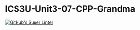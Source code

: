 # ICS3U-Unit3-07-CPP-Grandma

[![GitHub's Super Linter](https://github.com/matthew-meech/ICS3U-Unit3-07-CPP-Grandma/workflows/GitHub's%20Super%20Linter/badge.svg)](https://github.com/matthew-meech/ICS3U-Unit3-07-CPP-Grandma/actions)
